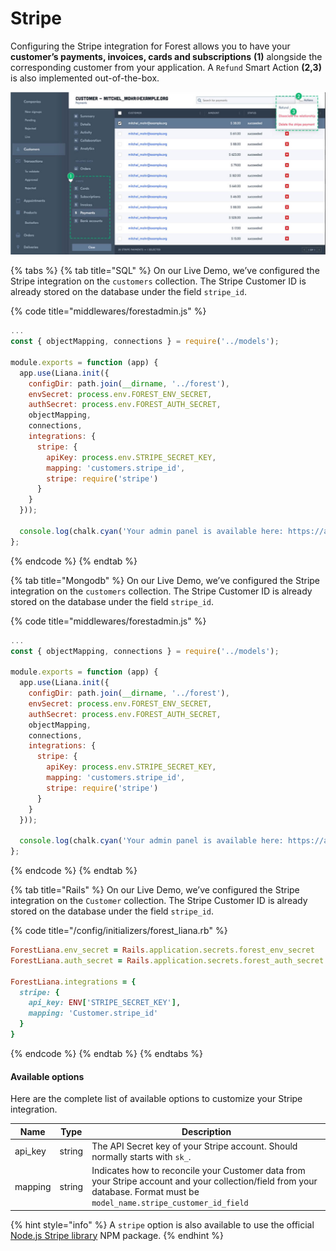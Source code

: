 # Stripe

Configuring the Stripe integration for Forest allows you to have your **customer’s payments, invoices, cards and subscriptions** **(1)** alongside the corresponding customer from your application. A `Refund` Smart Action **(2,3)** is also implemented out-of-the-box.

![](<../../.gitbook/assets/image (67).png>)

{% tabs %}
{% tab title="SQL" %}
On our Live Demo, we’ve configured the Stripe integration on the `customers` collection. The Stripe Customer ID is already stored on the database under the field `stripe_id`.

{% code title="middlewares/forestadmin.js" %}
```javascript
...
const { objectMapping, connections } = require('../models');
​
module.exports = function (app) {
  app.use(Liana.init({
    configDir: path.join(__dirname, '../forest'),
    envSecret: process.env.FOREST_ENV_SECRET,
    authSecret: process.env.FOREST_AUTH_SECRET,
    objectMapping,
    connections,
    integrations: {
      stripe: {
        apiKey: process.env.STRIPE_SECRET_KEY,
        mapping: 'customers.stripe_id',
        stripe: require('stripe')
      }
    }
  }));
​
  console.log(chalk.cyan('Your admin panel is available here: https://app.forestadmin.com/projects'));
};
```
{% endcode %}
{% endtab %}

{% tab title="Mongodb" %}
On our Live Demo, we’ve configured the Stripe integration on the `customers` collection. The Stripe Customer ID is already stored on the database under the field `stripe_id`.

{% code title="middlewares/forestadmin.js" %}
```javascript
...
const { objectMapping, connections } = require('../models');​

module.exports = function (app) {
  app.use(Liana.init({
    configDir: path.join(__dirname, '../forest'),
    envSecret: process.env.FOREST_ENV_SECRET,
    authSecret: process.env.FOREST_AUTH_SECRET,
    objectMapping,
    connections,
    integrations: {
      stripe: {
        apiKey: process.env.STRIPE_SECRET_KEY,
        mapping: 'customers.stripe_id',
        stripe: require('stripe')
      }
    }
  }));

  console.log(chalk.cyan('Your admin panel is available here: https://app.forestadmin.com/projects'));
};
```
{% endcode %}
{% endtab %}

{% tab title="Rails" %}
On our Live Demo, we’ve configured the Stripe integration on the `Customer` collection. The Stripe Customer ID is already stored on the database under the field `stripe_id`.

{% code title="/config/initializers/forest_liana.rb" %}
```ruby
ForestLiana.env_secret = Rails.application.secrets.forest_env_secret
ForestLiana.auth_secret = Rails.application.secrets.forest_auth_secret

ForestLiana.integrations = {
  stripe: {
    api_key: ENV['STRIPE_SECRET_KEY'],
    mapping: 'Customer.stripe_id'
  }
}
```
{% endcode %}
{% endtab %}
{% endtabs %}

#### Available options

Here are the complete list of available options to customize your Stripe integration.

| Name     | Type   | Description                                                                                                                                                               |
| -------- | ------ | ------------------------------------------------------------------------------------------------------------------------------------------------------------------------- |
| api\_key | string | The API Secret key of your Stripe account. Should normally starts with `sk_`.                                                                                             |
| mapping  | string | Indicates how to reconcile your Customer data from your Stripe account and your collection/field from your database. Format must be `model_name.stripe_customer_id_field` |

{% hint style="info" %}
A `stripe` option is also available to use the official [Node.js Stripe library](https://github.com/stripe/stripe-node) NPM package.
{% endhint %}

